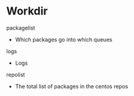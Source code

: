 # Workdir

packagelist
 - Which packages go into which queues

logs
 - Logs

repolist
 - The total list of packages in the centos repos
